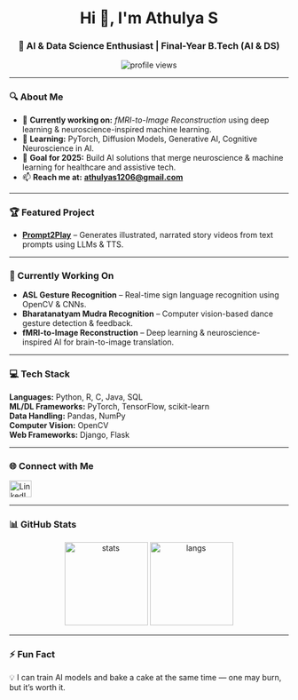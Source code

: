 <h1 align="center">Hi 👋, I'm Athulya S</h1>
<h3 align="center">🚀 AI & Data Science Enthusiast | Final-Year B.Tech (AI & DS)</h3>

<p align="center">
  <img src="https://komarev.com/ghpvc/?username=athulyas1206&label=Profile%20views&color=0e75b6&style=flat" alt="profile views" />
</p>

---

### 🔍 About Me
- 🔭 **Currently working on:** *fMRI-to-Image Reconstruction* using deep learning & neuroscience-inspired machine learning.
- 🌱 **Learning:** PyTorch, Diffusion Models, Generative AI, Cognitive Neuroscience in AI.
- 🎯 **Goal for 2025:** Build AI solutions that merge neuroscience & machine learning for healthcare and assistive tech.
- 📫 **Reach me at:** **athulyas1206@gmail.com**

---

### 🏆 Featured Project
- [**Prompt2Play**](https://github.com/athulyas1206/Prompt2Play) – Generates illustrated, narrated story videos from text prompts using LLMs & TTS.

---

### 🔬 Currently Working On
- **ASL Gesture Recognition** – Real-time sign language recognition using OpenCV & CNNs.  
- **Bharatanatyam Mudra Recognition** – Computer vision-based dance gesture detection & feedback.  
- **fMRI-to-Image Reconstruction** – Deep learning & neuroscience-inspired AI for brain-to-image translation. 

---

### 💻 Tech Stack
**Languages:** Python, R, C, Java, SQL  
**ML/DL Frameworks:** PyTorch, TensorFlow, scikit-learn  
**Data Handling:** Pandas, NumPy  
**Computer Vision:** OpenCV  
**Web Frameworks:** Django, Flask  

---

### 🌐 Connect with Me
<p align="left">
<a href="https://linkedin.com/in/athulyasofficial" target="_blank">
  <img src="https://raw.githubusercontent.com/rahuldkjain/github-profile-readme-generator/master/src/images/icons/Social/linked-in-alt.svg" alt="LinkedIn" height="30" width="40" />
</a>
</p>

---

### 📊 GitHub Stats
<p align="center">
  <img src="https://github-readme-stats.vercel.app/api?username=athulyas1206&show_icons=true&locale=en" alt="stats" height="150"/>
  <img src="https://github-readme-stats.vercel.app/api/top-langs?username=athulyas1206&show_icons=true&locale=en&layout=compact" alt="langs" height="150"/>
</p>

---

### ⚡ Fun Fact
💡 I can train AI models and bake a cake at the same time — one may burn, but it’s worth it.  
